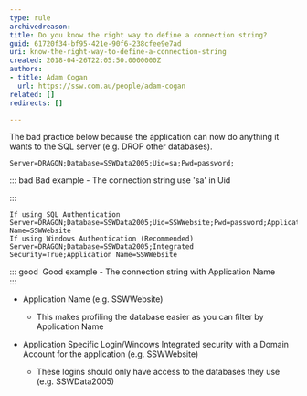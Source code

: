 ```yaml
---
type: rule
archivedreason: 
title: Do you know the right way to define a connection string?
guid: 61720f34-bf95-421e-90f6-238cfee9e7ad
uri: know-the-right-way-to-define-a-connection-string
created: 2018-04-26T22:05:50.0000000Z
authors:
- title: Adam Cogan
  url: https://ssw.com.au/people/adam-cogan
related: []
redirects: []

---
```


The bad practice below because the application can now do anything it wants to the SQL server (e.g. DROP other databases). 




```
Server=DRAGON;Database=SSWData2005;Uid=sa;Pwd=password;
```






::: bad
Bad example - The connection string use 'sa' in Uid 

:::


<!--endintro-->



```
If using SQL Authentication
Server=DRAGON;Database=SSWData2005;Uid=SSWWebsite;Pwd=password;Application Name=SSWWebsite 
If using Windows Authentication (Recommended)
Server=DRAGON;Database=SSWData2005;Integrated Security=True;Application Name=SSWWebsite
```




::: good
 Good example - The connection string with Application Name  
:::


* Application Name (e.g. SSWWebsite)

    * This makes profiling the database easier as you can filter by Application Name
* Application Specific Login/Windows Integrated security with a Domain Account for the application (e.g. SSWWebsite)
    * These logins should only have access to the databases they use (e.g. SSWData2005)

